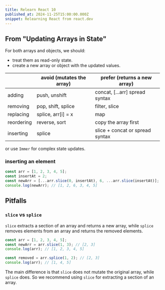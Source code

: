 ```yaml
---
title: Relearn React 10
published_at: 2024-11-25T15:00:00.000Z
snippet: Relearning React from react.dev
---
```


## From "Updating Arrays in State"

For both arrays and objects, we should:

- treat them as read-only state.
- create a new array or object with the updated values.

|            | avoid (mutates the array) | prefer (returns a new array)    |
| ---------- | ------------------------- | ------------------------------- |
| adding     | push, unshift             | concat, [...arr] spread syntax  |
| removing   | pop, shift, splice        | filter, slice                   |
| replacing  | splice, arr[i] = x        | map                             |
| reordering | reverse, sort             | copy the array first            |
| inserting  | splice                    | slice + concat or spread syntax |

or use `Immer` for complex state updates.

### inserting an element

```jsx
const arr = [1, 2, 3, 4, 5];
const insertAt = 2;
const newArr = [...arr.slice(0, insertAt), 6, ...arr.slice(insertAt)];
console.log(newArr); // [1, 2, 6, 3, 4, 5]
```

## Pitfalls

### `slice` vs `splice`

`slice` extracts a section of an array and returns a new array, while `splice` removes elements from an array and returns the removed elements.

```jsx
const arr = [1, 2, 3, 4, 5];
const newArr = arr.slice(1, 3); // [2, 3]
console.log(arr); // [1, 2, 3, 4, 5]

const removed = arr.splice(1, 2); // [2, 3]
console.log(arr); // [1, 4, 5]
```

The main difference is that `slice` does not mutate the original array, while `splice` does.
So we recommend using `slice` for extracting a section of an array.
